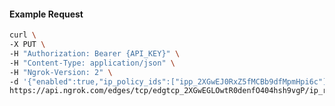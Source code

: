 <!-- Code generated for API Clients. DO NOT EDIT. -->

#### Example Request

```bash
curl \
-X PUT \
-H "Authorization: Bearer {API_KEY}" \
-H "Content-Type: application/json" \
-H "Ngrok-Version: 2" \
-d '{"enabled":true,"ip_policy_ids":["ipp_2XGwEJ0RxZ5fMCBb9dfMpmHpi6c"]}' \
https://api.ngrok.com/edges/tcp/edgtcp_2XGwEGLOwtR0denfO404hsh9vgP/ip_restriction
```
